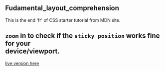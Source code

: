 ## Fudamental_layout_comprehension
This is the end 'fr' of CSS starter tutorial from MDN site.
## `zoom` in to check if the `sticky position` works fine for your <br>device/viewport.
[live version here](https://ashuai-jpg.github.io/Fudamental_layout_comprehension/)
